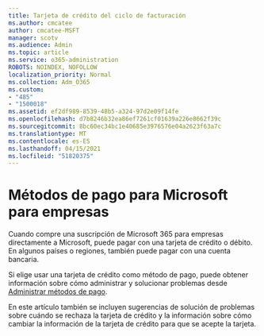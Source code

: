 ```yaml
---
title: Tarjeta de crédito del ciclo de facturación
ms.author: cmcatee
author: cmcatee-MSFT
manager: scotv
ms.audience: Admin
ms.topic: article
ms.service: o365-administration
ROBOTS: NOINDEX, NOFOLLOW
localization_priority: Normal
ms.collection: Adm_O365
ms.custom:
- "485"
- "1500018"
ms.assetid: ef2df989-8539-48b5-a324-97d2e09f14fe
ms.openlocfilehash: d7b8246b32ea86ef7261cf01639a226e8662f39c
ms.sourcegitcommit: 8bc60ec34bc1e40685e3976576e04a2623f63a7c
ms.translationtype: MT
ms.contentlocale: es-ES
ms.lasthandoff: 04/15/2021
ms.locfileid: "51820375"
---
```

# <a name="payment-methods-for-microsoft-for-business"></a>Métodos de pago para Microsoft para empresas

Cuando compre una suscripción de Microsoft 365 para empresas directamente a Microsoft, puede pagar con una tarjeta de crédito o débito. En algunos países o regiones, también puede pagar con una cuenta bancaria.
  
Si elige usar una tarjeta de crédito como método de pago, puede obtener información sobre cómo administrar y solucionar problemas desde [Administrar métodos de pago](https://docs.microsoft.com/microsoft-365/commerce/billing-and-payments/manage-payment-methods).
  
En este artículo también se incluyen sugerencias de solución de problemas sobre cuándo se rechaza la tarjeta de crédito y la información sobre cómo cambiar la información de la tarjeta de crédito para que se acepte la tarjeta.